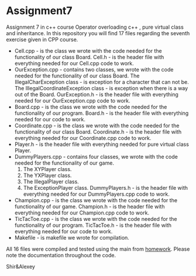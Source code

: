 # Assignment7
Assignment 7 in c++ course
Operator overloading c++ , pure virtual class and inheritance.
In this repository you will find 17 files regarding the seventh exercise given in CPP course. 
  - Cell.cpp - is the class we wrote with the code needed for the functionality of our class Board.
    Cell.h - is the header file with everything needed for our Cell.cpp code to work. 
  - OurException.cpp - contains two classes, we wrote with the code needed for the functionality of our class Board.
                       The IllegalCharException class - is exception for a character that can not be.
                       The IllegalCoordinateException class - is exception when there is a way out of the Board. 
    OurException.h - is the header file with everything needed for our OurException.cpp code to work.
  - Board.cpp - is the class we wrote with the code needed for the functionality of our program. 
    Board.h - is the header file with everything needed for our code to work.
  - Coordinate.cpp - is the class we wrote with the code needed for the functionality of our class Board.
    Coordinate.h - is the header file with everything needed for our Coordinate.cpp code to work.
  - Player.h - is the header file with everything needed for pure virtual class Player.
  - DummyPlayers.cpp - contains four classes, we wrote with the code needed for the functionality of our game.
    1. The XYPlayer class.
    2. The YXPlayer class.
    3. The IllegalPlayer class.
    4. The ExceptionPlayer class.
  DummyPlayers.h - is the header file with everything needed for our DummyPlayers.cpp code to work.
  - Champion.cpp - is the class we wrote with the code needed for the functionality of our game.
    Champion.h - is the header file with everything needed for our Champion.cpp code to work.
  - TicTacToe.cpp - is the class we wrote with the code needed for the functionality of our program.
    TicTacToe.h - is the header file with everything needed for our code to work.
  - Makefile - is makefile we wrote for compilation.

All 16 files were compiled and tested using the main from [homework](https://github.com/erelsgl/ariel-cpp-5778/tree/master/week06-inheritance/homework). 
Please note the documentation throughout the code.

Shir&Alexey
